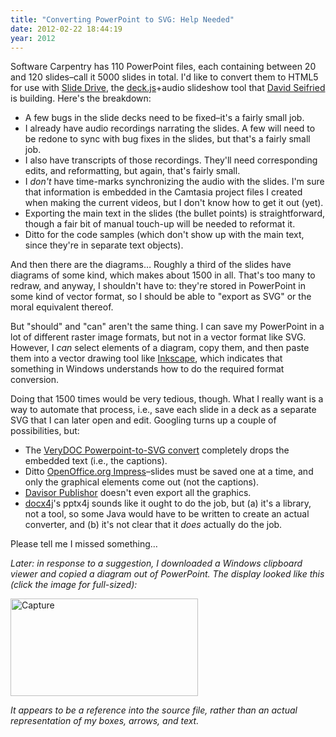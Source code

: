 ```yaml
---
title: "Converting PowerPoint to SVG: Help Needed"
date: 2012-02-22 18:44:19
year: 2012
---
```

Software Carpentry has 110 PowerPoint files, each containing between 20 and 120 slides–call it 5000 slides in total. I'd like to convert them to HTML5 for use with <a href="https://github.com/dseif/slide-drive">Slide Drive</a>, the <a href="http://imakewebthings.github.com/deck.js/">deck.js</a>+audio slideshow tool that <a href="http://dseifried.wordpress.com/">David Seifried</a> is building. Here's the breakdown:
<ul>
  <li>A few bugs in the slide decks need to be fixed–it's a fairly small job.</li>
  <li>I already have audio recordings narrating the slides. A few will need to be redone to sync with bug fixes in the slides, but that's a fairly small job.</li>
  <li>I also have transcripts of those recordings. They'll need corresponding edits, and reformatting, but again, that's fairly small.</li>
  <li>I <em>don't</em> have time-marks synchronizing the audio with the slides. I'm sure that information is embedded in the Camtasia project files I created when making the current videos, but I don't know how to get it out (yet).</li>
  <li>Exporting the main text in the slides (the bullet points) is straightforward, though a fair bit of manual touch-up will be needed to reformat it.</li>
  <li>Ditto for the code samples (which don't show up with the main text, since they're in separate text objects).</li>
</ul>
And then there are the diagrams… Roughly a third of the slides have diagrams of some kind, which makes about 1500 in all. That's too many to redraw, and anyway, I shouldn't have to: they're stored in PowerPoint in some kind of vector format, so I should be able to "export as SVG" or the moral equivalent thereof.

But "should" and "can" aren't the same thing. I can save my PowerPoint in a lot of different raster image formats, but not in a vector format like SVG. However, I <em>can</em> select elements of a diagram, copy them, and then paste them into a vector drawing tool like <a href="http://inkscape.org/">Inkscape</a>, which indicates that something in Windows understands how to do the required format conversion.

Doing that 1500 times would be very tedious, though. What I really want is a way to automate that process, i.e., save each slide in a deck as a separate SVG that I can later open and edit. Googling turns up a couple of possibilities, but:
<ul>
  <li>The <a href="http://www.verydoc.com/doc-to-any/powerpoint-to-svg.html">VeryDOC Powerpoint-to-SVG convert</a> completely drops the embedded text (i.e., the captions).</li>
  <li>Ditto <a href="http://www.openoffice.org/product/impress.html">OpenOffice.org Impress</a>–slides must be saved one at a time, and only the graphical elements come out (not the captions).</li>
  <li><a href="http://www.davisor.com/transformations/ppt-to-svg-java.html">Davisor Publishor</a> doesn't even export all the graphics.</li>
  <li><a href="http://www.docx4java.org/trac/docx4j">docx4j</a>'s pptx4j sounds like it ought to do the job, but (a) it's a library, not a tool, so some Java would have to be written to create an actual converter, and (b) it's not clear that it <em>does</em> actually do the job.</li>
</ul>
Please tell me I missed something…

<em>Later: in response to a suggestion, I downloaded a Windows clipboard viewer and copied a diagram out of PowerPoint. The display looked like this (click the image for full-sized):</em>

<img alt="Capture" src="{{'/files/2012/02/Capture-300x156.png' | relative_url}}" width="300" height="156" class="centered">

<em>It appears to be a reference into the source file, rather than an actual representation of my boxes, arrows, and text.</em>
